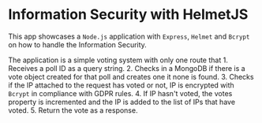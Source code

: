 # Information Security with HelmetJS

This app showcases a `Node.js` application with `Express`, `Helmet` and `Bcrypt` on how to handle the Information Security.

The application is a simple voting system with only one route that 
    1. Receives a poll ID as a query string.
    2. Checks in a MongoDB if there is a vote object created for that poll and creates one it none is found.
    3. Checks if the IP attached to the request has voted or not, IP is encrypted with `Bcrypt` in compliance with GDPR rules.
    4. If IP hasn't voted, the votes property is incremented and the IP is added to the list of IPs that have voted.
    5. Return the vote as a response.